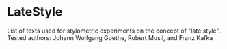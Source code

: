 # LateStyle

List of texts used for stylometric experiments on the concept of "late style".<br/>
Tested authors: Johann Wolfgang Goethe, Robert Musil, and Franz Kafka
